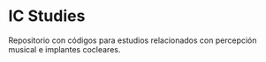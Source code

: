 # IC Studies
Repositorio con códigos para estudios relacionados con percepción musical e implantes cocleares.
